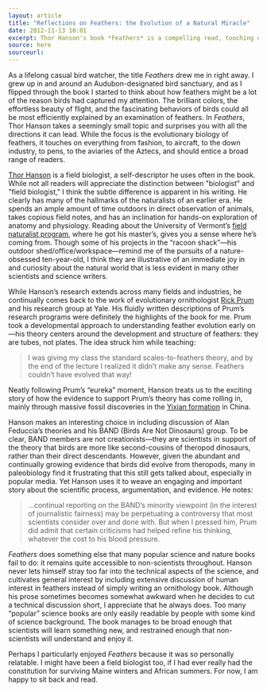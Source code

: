 ```yaml
---
layout: article
title: "Reflections on Feathers: the Evolution of a Natural Miracle"
date: 2012-11-13 10:01
excerpt: Thor Hanson's book *Feathers* is a compelling read, touching on the biology, history, and culture of feathers.
source: here
sourceurl: 
---
```


As a lifelong casual bird watcher, the title *Feathers* drew me in right away. I grew up in and around an Audubon-designated bird sanctuary, and as I flipped through the book I started to think about how feathers might be a lot of the reason birds had captured my attention. The brilliant colors, the effortless beauty of flight, and the fascinating behaviors of birds could all be most efficiently explained by an examination of feathers. In *Feathers*, Thor Hanson takes a seemingly small topic and surprises you with all the directions it can lead. While the focus is the evolutionary biology of feathers, it touches on everything from fashion, to aircraft, to the down industry, to pens, to the aviaries of the Aztecs, and should entice a broad range of readers.

[Thor Hanson](http://thorhanson.net/About.html) is a field biologist, a self-descriptor he uses often in the book. While not all readers will appreciate the distinction between "biologist" and "field biologist," I think the subtle difference is apparent in his writing. He clearly has many of the hallmarks of the naturalists of an earlier era. He spends an ample amount of time outdoors in direct observation of animals, takes copious field notes, and has an inclination for hands-on exploration of anatomy and physiology. Reading about the University of Vermont’s [field naturalist program](http://www.uvm.edu/~fntrlst/), where he got his master’s, gives you a sense where he’s coming from. Though some of his projects in the “racoon shack”—his outdoor shed/office/workspace—remind me of the pursuits of a nature-obsessed ten-year-old, I think they are illustrative of an immediate joy in and curiosity about the natural world that is less evident in many other scientists and science writers.

While Hanson’s research extends across many fields and industries, he continually comes back to the work of evolutionary ornithologist [Rick Prum](http://www.yale.edu/eeb/prum/index.htm) and his research group at Yale. His fluidly written descriptions of Prum’s research programs were definitely the highlights of the book for me. Prum took a developmental approach to understanding feather evolution early on—his theory centers around the development and structure of feathers: they are tubes, not plates. The idea struck him while teaching:

>I was giving my class the standard scales-to-feathers theory, and by the end of the lecture I realized it didn’t make any sense. Feathers couldn’t have evolved that way!

Neatly following Prum’s “eureka” moment, Hanson treats us to the exciting story of how the evidence to support Prum’s theory has come rolling in, mainly through massive fossil discoveries in the [Yixian formation](http://en.wikipedia.org/wiki/Yixian_Formation) in China.

Hanson makes an interesting choice in including discussion of Alan Feduccia’s theories and his BAND (Birds Are Not Dinosaurs) group. To be clear, BAND members are not creationists—they are scientists in support of the theory that birds are more like second-cousins of theropod dinosaurs, rather than their direct descendants. However, given the abundant and continually growing evidence that birds did evolve from theropods, many in paleobiology find it frustrating that this still gets talked about, especially in popular media. Yet Hanson uses it to weave an engaging and important story about the scientific process, argumentation, and evidence. He notes:

>…continual reporting on the BAND’s minority viewpoint (in the interest of journalistic fairness) may be perpetuating a controversy that most scientists consider over and done with. But when I pressed him, Prum did admit that certain criticisms had helped refine his thinking, whatever the cost to his blood pressure.

*Feathers* does something else that many popular science and nature books fail to do: it remains quite accessible to non-scientists throughout. Hanson never lets himself stray too far into the technical aspects of the science, and cultivates general interest by including extensive discussion of human interest in feathers instead of simply writing an ornithology book. Although his prose sometimes becomes somewhat awkward when he decides to cut a technical discussion short, I appreciate that he always does. Too many “popular” science books are only easily readable by people with some kind of science background. The book manages to be broad enough that scientists will learn something new, and restrained enough that non-scientists will understand and enjoy it.

Perhaps I particularly enjoyed *Feathers* because it was so personally relatable. I might have been a field biologist too, if I had ever really had the constitution for surviving Maine winters and African summers. For now, I am happy to sit back and read.